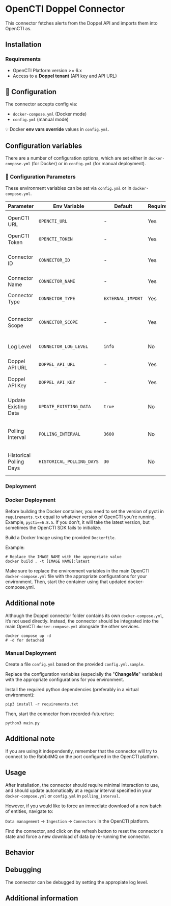 # OpenCTI Doppel Connector

This connector fetches alerts from the Doppel API and imports them into OpenCTI as.

## Installation

### Requirements

- OpenCTI Platform version >= 6.x
- Access to a **Doppel tenant** (API key and API URL)


## 🔧 Configuration

The connector accepts config via:

- `docker-compose.yml` (Docker mode)
- `config.yml` (manual mode)

💡 Docker **env vars override** values in `config.yml`.


## Configuration variables

There are a number of configuration options, which are set either in `docker-compose.yml` (for Docker) or
in `config.yml` (for manual deployment).

### 🔧 Configuration Parameters

These environment variables can be set via `config.yml` or in `docker-compose.yml`.

| Parameter               | Env Variable                 | Default          | Required | Description                                                   |
|------------------------|------------------------------|------------------|----------|---------------------------------------------------------------|
| OpenCTI URL            | `OPENCTI_URL`                | -                | Yes      | URL of the OpenCTI platform                                   |
| OpenCTI Token          | `OPENCTI_TOKEN`              | -                | Yes      | API token for OpenCTI                                         |
| Connector ID           | `CONNECTOR_ID`               | -                | Yes      | Unique UUID for this connector instance                       |
| Connector Name         | `CONNECTOR_NAME`             | -                | Yes      | Name to display inside OpenCTI                                |
| Connector Type         | `CONNECTOR_TYPE`             | `EXTERNAL_IMPORT`| Yes      | Should always be `EXTERNAL_IMPORT`                            |
| Connector Scope        | `CONNECTOR_SCOPE`            | -                | Yes      | Scope of the data being imported (e.g., `Indicator`)          |
| Log Level              | `CONNECTOR_LOG_LEVEL`        | `info`           | No       | Log verbosity (`debug`, `info`, `warn`, `error`)              |
| Doppel API URL         | `DOPPEL_API_URL`             | -                | Yes      | URL for Doppel alerts API                                     |
| Doppel API Key         | `DOPPEL_API_KEY`             | -                | Yes      | API Key to authenticate with Doppel                           |
| Update Existing Data   | `UPDATE_EXISTING_DATA`       | `true`           | No       | Whether to update existing STIX objects in OpenCTI            |
| Polling Interval       | `POLLING_INTERVAL`           | `3600`           | No       | Interval (in seconds) between API polling                     |
| Historical Polling Days| `HISTORICAL_POLLING_DAYS`    | `30`             | No       | Days of historical data to pull on first run                  |

### Deployment

### Docker Deployment

Before building the Docker container, you need to set the version of pycti in `requirements.txt` equal to whatever
version of OpenCTI you're running. Example, `pycti==6.8.5`. If you don't, it will take the latest version, but
sometimes the OpenCTI SDK fails to initialize.

Build a Docker Image using the provided `Dockerfile`.

Example:

```shell
# Replace the IMAGE NAME with the appropriate value
docker build . -t [IMAGE NAME]:latest
```

Make sure to replace the environment variables in the main OpenCTI `docker-compose.yml` file with the appropriate configurations for your environment.
Then, start the container using that updated docker-compose.yml.
 

## Additional note
Although the Doppel connector folder contains its own `docker-compose.yml`, it’s not used directly. Instead, the connector should be integrated into the main OpenCTI `docker-compose.yml` alongside the other services.

```shell
docker compose up -d
# -d for detached
```

### Manual Deployment

Create a file `config.yml` based on the provided `config.yml.sample`.

Replace the configuration variables (especially the "**ChangeMe**" variables) with the appropriate configurations for
you environment.

Install the required python dependencies (preferably in a virtual environment):

```shell
pip3 install -r requirements.txt
```

Then, start the connector from recorded-future/src:

```shell
python3 main.py
```

## Additional note
If you are using it independently, remember that the connector will try to connect to the RabbitMQ on the port configured in the OpenCTI platform.

## Usage

After Installation, the connector should require minimal interaction to use, and should update automatically at a regular interval specified in your `docker-compose.yml` or `config.yml` in `polling_interval`.

However, if you would like to force an immediate download of a new batch of entities, navigate to:

`Data management` -> `Ingestion` -> `Connectors` in the OpenCTI platform.

Find the connector, and click on the refresh button to reset the connector's state and force a new
download of data by re-running the connector.

## Behavior


## Debugging

The connector can be debugged by setting the appropiate log level.

## Additional information

<!--
Any additional information about this connector
* What information is ingested/updated/changed
* What should the user take into account when using this connector
* ...
-->
